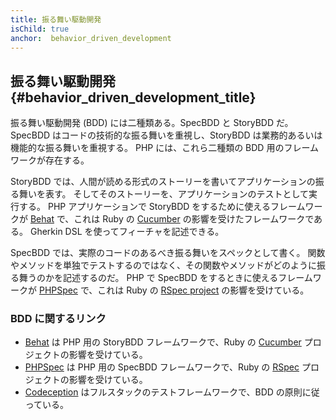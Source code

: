 ```yaml
---
title: 振る舞い駆動開発
isChild: true
anchor:  behavior_driven_development
---
```


## 振る舞い駆動開発 {#behavior_driven_development_title}

振る舞い駆動開発 (BDD) には二種類ある。SpecBDD と StoryBDD だ。
SpecBDD はコードの技術的な振る舞いを重視し、StoryBDD は業務的あるいは機能的な振る舞いを重視する。
PHP には、これら二種類の BDD 用のフレームワークが存在する。

StoryBDD では、人間が読める形式のストーリーを書いてアプリケーションの振る舞いを表す。
そしてそのストーリーを、アプリケーションのテストとして実行する。
PHP アプリケーションで StoryBDD をするために使えるフレームワークが
[Behat] で、これは Ruby の [Cucumber] の影響を受けたフレームワークである。
Gherkin DSL を使ってフィーチャを記述できる。

SpecBDD では、実際のコードのあるべき振る舞いをスペックとして書く。
関数やメソッドを単独でテストするのではなく、その関数やメソッドがどのように振る舞うのかを記述するのだ。
PHP で SpecBDD をするときに使えるフレームワークが [PHPSpec] で、これは
Ruby の [RSpec project][Rspec] の影響を受けている。

### BDD に関するリンク

* [Behat] は PHP 用の StoryBDD フレームワークで、Ruby の [Cucumber] プロジェクトの影響を受けている。
* [PHPSpec] は PHP 用の SpecBDD フレームワークで、Ruby の [RSpec] プロジェクトの影響を受けている。
* [Codeception] はフルスタックのテストフレームワークで、BDD の原則に従っている。


[Behat]: https://behat.org/
[Cucumber]: https://cucumber.io/
[PHPSpec]: https://www.phpspec.net/
[RSpec]: https://rspec.info/
[Codeception]: https://codeception.com/
